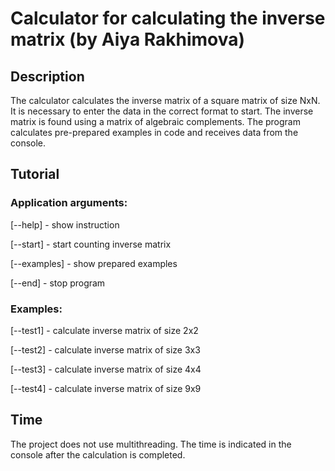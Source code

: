 # Сalculator for calculating the inverse matrix (by Aiya Rakhimova)

## Description
The calculator calculates the inverse matrix of a square matrix of size NxN.
It is necessary to enter the data in the correct format to start.
The inverse matrix is found using a matrix of algebraic complements.
The program calculates pre-prepared examples in code and receives data from the console.

## Tutorial
### Application arguments:

[--help] - show instruction

[--start] - start counting inverse matrix

[--examples] - show prepared examples

[--end] - stop program

### Examples:

[--test1] - calculate inverse matrix of size 2x2

[--test2] - calculate inverse matrix of size 3x3

[--test3] - calculate inverse matrix of size 4x4

[--test4] - calculate inverse matrix of size 9x9

## Time 
The project does not use multithreading. The time is indicated in the console after the calculation is completed.
